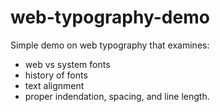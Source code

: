 # web-typography-demo

Simple demo on web typography that examines:

- web vs system fonts
- history of fonts
- text alignment
- proper indendation, spacing, and line length. 
